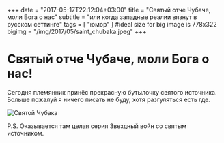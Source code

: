 +++
date = "2017-05-17T22:12:04+03:00"
title = "Святый отче Чубаче, моли Бога о нас"
subtitle = "или когда западные реалии вязнут в русском сеттинге"
tags        = [ "юмор" ]
#ideal size for big image is 778х322
bigimg = "/img/2017/05/saint_chubaka.jpeg"
+++

# Святый отче Чубаче, моли Бога о нас! 

Сегодня племянник принёс прекрасную бутылочку святого источника. Больше пожалуй я ничего писать не буду, хотя разгуляться есть где. 


![Святой Чубака](/img/2017/05/saint_chubaka.jpeg)

P.S. Оказывается там целая серия Звездный войн со святым источником. 



